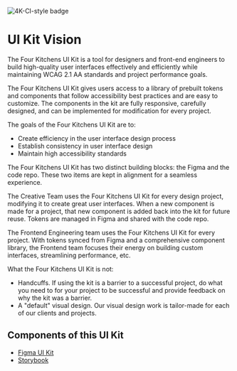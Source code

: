 ![4K-CI-style badge](https://user-images.githubusercontent.com/409903/165123883-03452ea9-76ec-4319-9d82-b2dcba785d2b.svg)

# UI Kit Vision

The Four Kitchens UI Kit is a tool for designers and front-end engineers to build high-quality user interfaces effectively and efficiently while maintaining WCAG 2.1 AA standards and project performance goals.

The Four Kitchens UI Kit gives users access to a library of prebuilt tokens and components that follow accessibility best practices and are easy to customize. The components in the kit are fully responsive, carefully designed, and can be implemented for modification for every project.

The goals of the Four Kitchens UI Kit are to:

- Create efficiency in the user interface design process
- Establish consistency in user interface design
- Maintain high accessibility standards

The Four Kitchens UI Kit has two distinct building blocks: the Figma and the code repo. These two items are kept in alignment for a seamless experience.

The Creative Team uses the Four Kitchens UI Kit for every design project, modifying it to create great user interfaces. When a new component is made for a project, that new component is added back into the kit for future reuse. Tokens are managed in Figma and shared with the code repo.

The Frontend Engineering team uses the Four Kitchens UI Kit for every project. With tokens synced from Figma and a comprehensive component library, the Frontend team focuses their energy on building custom interfaces, streamlining performance, etc.

What the Four Kitchens UI Kit is not:

- Handcuffs. If using the kit is a barrier to a successful project, do what you need to for your project to be successful and provide feedback on why the kit was a barrier.
- A "default" visual design. Our visual design work is tailor-made for each of our clients and projects.

## Components of this UI Kit

- [Figma UI Kit](https://www.figma.com/file/eo87m50yAw3P8iXTypxw4I/Four-Kitchens-UI-Kit?node-id=22073%3A26)
- [Storybook](https://four-kitchens-ui-kit.netlify.app/?path=/story/docs-cover--cover)
